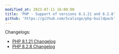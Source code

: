 ```yaml
---
modified_at: 2023-07-11 16:00:00
title: 'PHP - Support of versions 8.1.21 and 8.2.8'
github: 'https://github.com/Scalingo/php-buildpack'
---
```


Changelogs:

* [PHP 8.1.21 Changelog](https://www.php.net/ChangeLog-8.php#8.1.21)
* [PHP 8.2.8 Changelog](https://www.php.net/ChangeLog-8.php#8.2.8)
